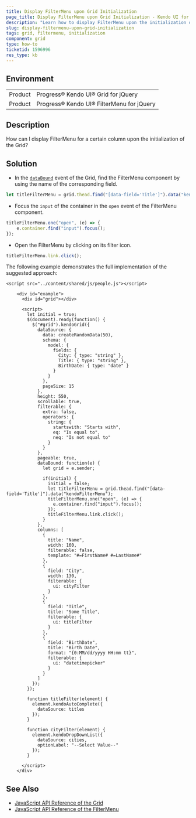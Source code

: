 ```yaml
---
title: Display FilterMenu upon Grid Initialization
page_title: Display FilterMenu upon Grid Initialization - Kendo UI for jQuery Grid
description: "Learn how to display FilterMenu upon the initialization of the Kendo UI Grid for jQuery."
slug: display-filtermenu-upon-grid-initialization
tags: grid, filtermenu, initialization
component: grid
type: how-to
ticketid: 1596996
res_type: kb
---
```


## Environment

<table>
 <tr>
  <td>Product</td>
  <td>Progress® Kendo UI® Grid for jQuery</td>
 </tr>
 <tr>
  <td>Product</td>
  <td>Progress® Kendo UI® FilterMenu for jQuery</td>
 </tr>
</table>

## Description

How can I display FilterMenu for a certain column upon the initialization of the Grid?

## Solution

- In the [`dataBound`](/api/javascript/ui/grid/events/databound) event of the Grid, find the FilterMenu component by using the name of the corresponding field. 

```js
let titleFilterMenu = grid.thead.find("[data-field='Title']").data("kendoFilterMenu");
```

- Focus the `input` of the container in the `open` event of the FilterMenu component.
```js
titleFilterMenu.one("open", (e) => {
    e.container.find("input").focus();
});
```
- Open the FilterMenu by clicking on its filter icon.

```js
titleFilterMenu.link.click();
```

The following example demonstrates the full implementation of the suggested approach:

```dojo
<script src="../content/shared/js/people.js"></script>

    <div id="example">
      <div id="grid"></div>

      <script>
        let initial = true;
        $(document).ready(function() {
          $("#grid").kendoGrid({
            dataSource: {
              data: createRandomData(50),
              schema: {
                model: {
                  fields: {
                    City: { type: "string" },
                    Title: { type: "string" },
                    BirthDate: { type: "date" }
                  }
                }
              },
              pageSize: 15
            },
            height: 550,
            scrollable: true,
            filterable: {
              extra: false,
              operators: {
                string: {
                  startswith: "Starts with",
                  eq: "Is equal to",
                  neq: "Is not equal to"
                }
              }
            },
            pageable: true,
            dataBound: function(e) {
              let grid = e.sender;
              
			  if(initial) {
                initial = false;
                let titleFilterMenu = grid.thead.find("[data-field='Title']").data("kendoFilterMenu");
                titleFilterMenu.one("open", (e) => {
                  e.container.find("input").focus();
                });
                titleFilterMenu.link.click();
              }
            },
            columns: [
              {
                title: "Name",
                width: 160,
                filterable: false,
                template: "#=FirstName# #=LastName#"
              },
              {
                field: "City",
                width: 130,
                filterable: {
                  ui: cityFilter
                }
              },
              {
                field: "Title",
                title: "Some Title",
                filterable: {
                  ui: titleFilter
                }
              },
              {
                field: "BirthDate",
                title: "Birth Date",
                format: "{0:MM/dd/yyyy HH:mm tt}",
                filterable: {
                  ui: "datetimepicker"
                }
              }
            ]
          });
        });

        function titleFilter(element) {
          element.kendoAutoComplete({
            dataSource: titles
          });
        }

        function cityFilter(element) {
          element.kendoDropDownList({
            dataSource: cities,
            optionLabel: "--Select Value--"
          });
        }

      </script>
    </div>
```

## See Also
* [JavaScript API Reference of the Grid](/api/javascript/ui/grid)
* [JavaScript API Reference of the FilterMenu](/api/javascript/ui/filtermenu)
